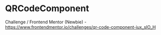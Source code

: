 # QRCodeComponent
Challenge / Frontend Mentor (Newbie) - https://www.frontendmentor.io/challenges/qr-code-component-iux_sIO_H
